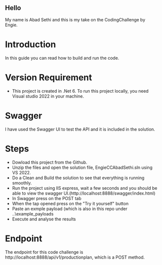 ## Hello
My name is Abad Sethi and this is my take on the CodingChallenge by Engie.

# Introduction
In this guide you can read how to build and run the code.

# Version Requirement
- This project is created in .Net 6. To run this project locally, you need Visual studio 2022 in your machine.

# Swagger
I have used the Swagger UI to test the API and it is included in the solution.

# Steps
- Dowload this project from the Github.
- Unzip the files and open the solution file, EngieCCAbadSethi.sln using VS 2022.
- Do a Clean and Build the solution to see that everything is running smoothly.
- Run the project using IIS express, wait a few seconds and you should be able to view the swagger UI.(http://localhost:8888/swagger/index.html)
- In Swagger press on the POST tab 
- When the tap opened press on the "Try it yourself" button
- Paste an exmple payload (which is also in this repo under ..\example_payloads
- Execute and analyse the results

# Endpoint
The endpoint for this code challenge is http://localhost:8888/api/v1/productionplan, which is a POST method.
